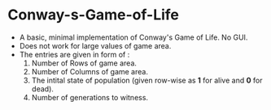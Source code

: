 # Conway-s-Game-of-Life
- A basic, minimal implementation of Conway's Game of Life. No GUI. 
- Does not work for large values of game area.
- The entries are given in form of :
  1. Number of Rows of game area.
  2. Number of Columns of game area.
	3. The intital state of population (given row-wise as **1** for alive and **0** for dead).
	4. Number of generations to witness.
